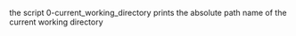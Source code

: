 the script 0-current_working_directory prints the absolute path name of the current working directory
